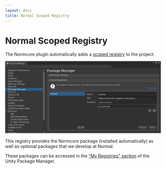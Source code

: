 ```yaml
---
layout: docs
title: Normal Scoped Registry
---
```

# Normal Scoped Registry
The Normcore plugin automatically adds a [scoped registry](https://docs.unity3d.com/Manual/upm-scoped.html) to the project:

![](./normal-scoped-registry/scoped-registry.png "The Normal scoped registry information in the project settings window.")

This registry provides the Normcore package (installed automatically) as well as optional packages that we develop at Normal.

These packages can be accessed in the ["My Registries" section](https://docs.unity3d.com/Manual/upm-ui-install.html) of the Unity Package Manager.
